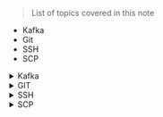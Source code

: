 
> List of topics covered in this note

- Kafka
- Git
- SSH
- SCP


<details><summary> Kafka </summary>
 
 

> This repository has the complete code related to kafka producers/consumers using spring boot.

 - [Setup-Kafka](https://github.com/Avinashlikes/Resources/blob/master/Kafka.md)

> Securing your Kafka Cluster using SSL

 - [Kafka SSL SetUp](https://github.com/Avinashlikes/Resources/blob/master/Kafka_Security.md)

</details>

<details> <summary> GIT </summary>
 > This repository has the GIT commands for day to day work

- [Command List](https://github.com/Avinashlikes/Resources/blob/master/GIT.md)
 </details>

<details><summary> SSH </summary>

> This repository has the list of commands for day to day work

- [Command List](https://github.com/Avinashlikes/Resources/blob/master/Ssh_Command_Lists.md)

> This repository has the complete code related to SSH for day to day work

- [SSH Commands](https://github.com/Avinashlikes/Resources/blob/master/SSH.md)

</details>
<details><summary> SCP </summary>

> This repository has the SCP commands for day to day work

- [SCP Command](https://github.com/Avinashlikes/Resources/blob/master/SCP.md)

</details>
 
 
